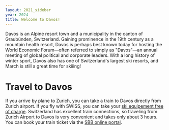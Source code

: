 ```yaml
---
layout: 2021_sidebar
year: 2024
title: Welcome to Davos!
---
```



Davos is an Alpine resort town and a municipality in the canton of Graubünden, Switzerland.
Gaining prominence in the 19th century as a mountain health resort, Davos is perhaps best known today for hosting the World Economic Forum—often referred to simply as "Davos"—an annual meeting of global political and corporate leaders. With a long history of winter sport, Davos also has one of Switzerland's largest ski resorts, and March is still a great time for skiiing!

# Travel to Davos

If you arrive by plane to Zurich, you can take a train to Davos directly from Zurich airport.
If you fly with SWISS, you can take your <a href="https://www.swiss.com/br/en/customer-support/faq/sports-equipment">ski equipement free of charge</a>.
Switzerland has excellent train connections, so traveling from Zurich Airport to Davos is very convenient and takes only about 3 hours.
You can book your train ticket via the <a href="https://www.sbb.ch/" target="_blank">SBB online portal</a>.

<!-- Located in the heart of Europe, the city of Prague is an open-air museum on its
own you will love strolling through.
The city is a kaleidoscope of architectural styles and its incredible
historical center, which is part of the Unesco World Heritage collection, will
feel like a travel to the past centuries. The capital of the Czech Republic
also has numerous green havens that will make you forget you are even in a
city.  


### Useful links

**Transportation** Prague benefits from an incredible network of undergrounds
and trams running frequently and through the night. A useful way to get around
the city is to download the official transportation app where you can plan
trips and buy tickets [PID Litacka](https://app.pidlitacka.cz/).  Tickets
within Prague are constrained by time ([check here for
fares](https://pid.cz/en/travelling-around-prague/?tab=1)). You can also buy
tickets at metro stations and on some of the trams (only with contactless cards
for tram).

**Tourist Information**
Check the official [Prague Tourism website](https://www.prague.eu/en) for further information.

**Latest covid-regulations**
- [To enter the Czech Republic](https://www.mvcr.cz/mvcren/article/coronavirus-information-of-moi.aspx)
- [For your daily activities](https://covid.gov.cz/en/)

### Places

Although you will never run out of options, here is a short list of sites you
might enjoy during your stay in Prague.

<h4 class="centre">Old Town Square</h4>

<div class="col-md-12 assia" style="text-align: center">
<img src="{{site.url}}/img/2022/clock_small.jpg" style="width:100%;"/>
</div>

The most iconic site of Prague showcases the famous astronomical clock and is a
labyrinth of pedestrian streets through the historical center of the city.

Protip: Aim there at a sharp hour to enjoy the clock's chiming and try the
popular [Trdelník](https://en.wikipedia.org/wiki/Trdeln%C3%ADk) Hungarian sweets.


<br>
<h4 class="centre">Naplavka and the Dancing House</h4>

<div class="col-md-12 assia" style="text-align: center">
<img src="{{site.url}}/img/2022/naplavka_night_small.jpg" style="width:100%;"/>
</div>

One of the summer spotlights, the Naplavka riverside hosts several restaurants
and bar boats where you can grab a drink and typical Czech and international
snacks like
[klobasas](https://eatyourworld.com/destinations/europe/czech_republic/prague/what_to_eat/klobsy), 
[langosh](https://www.instagram.com/p/CQAvIDLr42F/), pizzas, and burgers.


<br>
<h4 class="centre">Prague Castle</h4>

<div class="col-md-12 assia" style="text-align: center">
<img src="{{site.url}}/img/2022/prague-castle-small.jpg" style="width:100%;"/>
</div>

<font size="1"> 
Image by <a
href="https://pixabay.com/users/ralfgervink-6522908/?utm_source=link-attribution&amp;utm_medium=referral&amp;utm_campaign=image&amp;utm_content=2806935">Ralf
Gervink</a> from <a
href="https://pixabay.com//?utm_source=link-attribution&amp;utm_medium=referral&amp;utm_campaign=image&amp;utm_content=2806935">Pixabay</a>
</font>

Perched at the top of the city, the Prague castle is home
to St. Vitus Cathedral, which hosted kings' and queens' coronations. Don't miss the
scenic viewpoints and the castle gardens.\\
Protip: It is only 15 min away from the venue!

<br>
<h4 class="centre">Charles Bridge</h4>

<div class="col-md-12 assia" style="text-align: center">
<img src="{{site.url}}/img/2022/charles-bridge-small.jpg" style="width:100%;"/>
</div>

<font size="1"> 
Image by <a
href="https://pixabay.com/users/zef51-9270353/?utm_source=link-attribution&amp;utm_medium=referral&amp;utm_campaign=image&amp;utm_content=5039256">František
Zelinka</a> from <a
href="https://pixabay.com//?utm_source=link-attribution&amp;utm_medium=referral&amp;utm_campaign=image&amp;utm_content=5039256">Pixabay</a>
</font>

Of the many bridges that cross the Vltava river, Charles Bridge is one of the
most famous ones. It links the old town square to Prague Castle and is a
sight for the eyes, especially at night.


<br>
<h4 class="centre">Wenceslas Square and the National Museum</h4>

<div class="col-md-12 assia" style="text-align: center">
<img src="{{site.url}}/img/2022/narodni_small.jpg" style="width:100%;"/>
</div>

<font size="1"> 
Image by <a
href="https://pixabay.com/users/jancickal-3757113/?utm_source=link-attribution&amp;utm_medium=referral&amp;utm_campaign=image&amp;utm_content=5141267">Lukáš
Jančička</a> from <a
href="https://pixabay.com//?utm_source=link-attribution&amp;utm_medium=referral&amp;utm_campaign=image&amp;utm_content=5141267">Pixabay</a>
</font>

The National Museum hosts exhibitions on European and Czech history and is
located at the top of the lively Wecensclas Square.

<br>
<h4 class="centre">Museum for Illusion and Trick Art</h4>

Challenge your computer vision infused brains at [Museum for Illusion and Trick
Art](https://www.iamprague.eu/en).


<br>
<h4 class="centre">Gardens</h4>

Longing for a nature break? Fear no more. Prague is filled with so many parks
and gardens that you will never be far from one. Here is a selection of the
most popular ones:

- [Riegrovy Sady](https://www.prague.eu/en/object/places/508/rieger-gardens-riegrovy-sady): A stunning view and its beer garden make this park one of the most popular in Prague.
- [Petřín](https://www.prague.eu/en/object/places/116/petrin-lookout-tower-petrinska-rozhledna?back=1): 
You will be rewarded with a rose garden and the Petřín lookout tower after a nice
walk.
- [Stromovka](https://www.prague.eu/en/articles/stromovka-park-pragues-central-park-14816): Only 15 min from the venue, Stromovka makes for a nice nature break.
- [Letna](https://www.prague.eu/en/object/places/488/letna-parks-letenske-sady):
  Slightly further away (25min), Letna is perched on top of the city and
  provides a stunning view over the Vltava river.
- [Divoká Šárka](https://www.prague.eu/en/object/places/2297/wild-sarka-divoka-sarka): Only
  20 min away from the venue, this park makes for nice short trails and
  has outdoor swimming pools.
- [Vitkov](https://www.prague.eu/en/object/places/548/vitkov): Walk along
  trails overviewing the city and check the equestrian statue of Jan Žižka at
  the top of the garden.


<h4 class="centre">Food</h4>
Prague has an option for all tastes and diets! You will never run out of
options, but here is a short list of Prague foods you may want to try: Smažený
Sýr (fried cheese), Nakládaný hermelín (pickled cheese), Hermelin na Grilu
(grilled cheese), klobasas (sausages), utopenec (pickled sausages), savory and
sweet knedlíky (potato dumplings), bramborak (potato pancake), koláči and
Buchty (various cakes and brioches). If you are still in Prague on Saturday,
don't miss the Naplavka Market. -->
